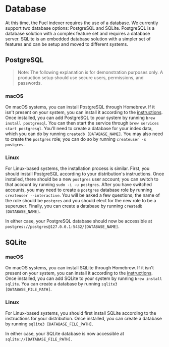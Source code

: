 # Database

At this time, the Fuel indexer requires the use of a database. We currently support two database options: PostgreSQL and SQLite. PostgreSQL is a database solution with a complex feature set and requires a database server. SQLite is an embedded database solution with a simpler set of features and can be setup and moved to different systems.

## PostgreSQL

> Note: The following explanation is for demonstration purposes only. A production setup should use secure users, permissions, and passwords.

### macOS

On macOS systems, you can install PostgreSQL through Homebrew. If it isn't present on your system, you can install it according to the [instructions](https://brew.sh/). Once installed, you can add PostgreSQL to your system by running `brew install postgresql`. You can then start the service through `brew services start postgresql`. You'll need to create a database for your index data, which you can do by running `createdb [DATABASE_NAME]`. You may also need to create the `postgres` role; you can do so by running `createuser -s postgres`.

### Linux

For Linux-based systems, the installation process is similar. First, you should install PostgreSQL according to your distribution's instructions. Once installed, there should be a new `postgres` user account; you can switch to that account by running `sudo -i -u postgres`. After you have switched accounts, you may need to create a `postgres` database role by running `createuser --interactive`. You will be asked a few questions; the name of the role should be `postgres` and you should elect for the new role to be a superuser. Finally, you can create a database by running `createdb [DATABASE_NAME]`.

In either case, your PostgreSQL database should now be accessible at `postgres://postgres@127.0.0.1:5432/[DATABASE_NAME]`.

## SQLite

### macOS

On macOS systems, you can install SQLite through Homebrew. If it isn't present on your system, you can install it according to the [instructions](https://brew.sh/). Once installed, you can add SQLite to your system by running `brew install sqlite`. You can create a database by running `sqlite3 [DATABASE_FILE_PATH]`.

### Linux
For Linux-based systems, you should first install SQLite according to the instructions for your distribution. Once installed, you can create a database by running `sqlite3 [DATABASE_FILE_PATH]`.

In either case, your SQLite database is now accessible at `sqlite://[DATABASE_FILE_PATH]`.
